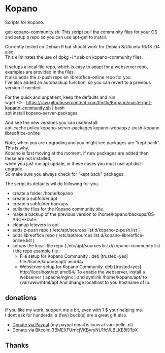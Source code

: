 # Kopano
Scripts for Kopano.

get-kopano-community.sh: This script pull the community files for your OS and setup a repo so you can use apt-get to install.

Currently tested on Debian 9 but should work for Debian 8/Ubuntu 16/18 .04 also.  
This eliminates the use of dpkg -i *.deb on kopano-community files.

It setups a local file repo, which is easy to adapt for a webserver repo, examples are provided in the files.  
It also adds the z-push repo en libreoffice-online repo for you.  
I've also added an autobackup function, so you can revert to a previous version if needed.

For the quick and unpatient, keep the defaults and run:  
wget -O - https://raw.githubusercontent.com/thctlo/Kopano/master/get-kopano-community.sh | bash  
apt install kopano-server-packages

And see the new versions you can use/install:  
apt-cache policy kopano-server-packages kopano-webapp z-push-kopano libreoffice-online

Note, when you are upgrading and you might see packages are "kept back".  
This is why.  
Kopano is fast moving at the moment, if new packages are added then these are not installed,  
when you just run apt update, in these cases you must use apt dist-upgrade.  
So make sure you always check for "kept back" packages.

The script its defaults wil do following for you. 
- create a folder /home/kopano
- create a subfolder apt
- create a subfolder backups
- pulls the files for the Kopano community site.
- make a backup of the previous version to /home/kopano/backups/OS-ARCH-Date
- cleanup letovers in apt
- adds z-push repo ( /etc/apt/sources.list.d/kopano-z-push.list ) 
- adds libreoffice repo  ( /etc/apt/sources.list.d/kopano-libreoffice-online.list ) 
- setups the local-file repo ( /etc/apt/sources.list.d/kopano-community.list ) 
  the repo example file : 
  - File setup for Kopano Community :   deb [trusted=yes] file:/home/kopano/apt/ amd64/
  - Webserver setup for Kopano Community. deb [trusted=yes] http://localhost/apt amd64/
  To enable the webserver, install a webserver ( apache/nginx ) and symlink /home/kopano/apt/ to /var/www/html/apt
  And dhange localhost to you hostname of ip.  



## donations
If you like my work, support me a bit, even with 1 $ your helping me.  
I dont ask for hunderds, a (few) buck(s) are a great gift also.  
- [Donate via Paypal](https://www.paypal.me/LouisVanBelle) (my paypal email is louis at van-belle .nl)
- Donate via Bitcoin: 3BMEXFUrncjVKByryNU1fcVLBLKE8i9TpX

## Thanks

